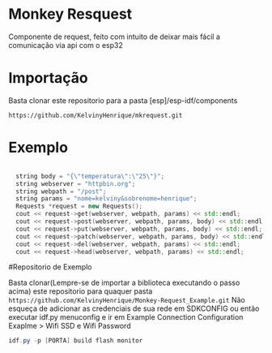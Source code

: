 # Monkey Resquest


Componente de request, feito com intuito de deixar mais fácil a comunicação via api com o esp32
# Importação

Basta clonar este repositorio para a pasta [esp]/esp-idf/components

` https://github.com/KelvinyHenrique/mkrequest.git `


# Exemplo

```c++

  string body = "{\"temperatura\":\"25\"}";
  string webserver = "httpbin.org";
  string webpath = "/post";
  string params = "nome=kelviny&sobrenome=henrique";
  Requests *request = new Requests();
  cout << request->get(webserver, webpath, params) << std::endl;
  cout << request->post(webserver, webpath, params, body) << std::endl;
  cout << request->put(webserver, webpath, params, body) << std::endl;
  cout << request->patch(webserver, webpath, params, body) << std::endl;
  cout << request->del(webserver, webpath, params) << std::endl;
  cout << request->head(webserver, webpath, params) << std::endl;

```

#Repositorio de Exemplo

Basta clonar(Lempre-se de importar a biblioteca executando o passo acima) este repositorio para quaquer pasta
` https://github.com/KelvinyHenrique/Monkey-Request_Example.git `
Não esqueça de adicionar as credenciais de sua rede em SDKCONFIG ou então executar idf.py menuconfig e 
ir em Example Connection Configuration Exaplme > Wifi SSD e Wifi Password
 

```powershell
idf.py -p [PORTA] build flash monitor
```
